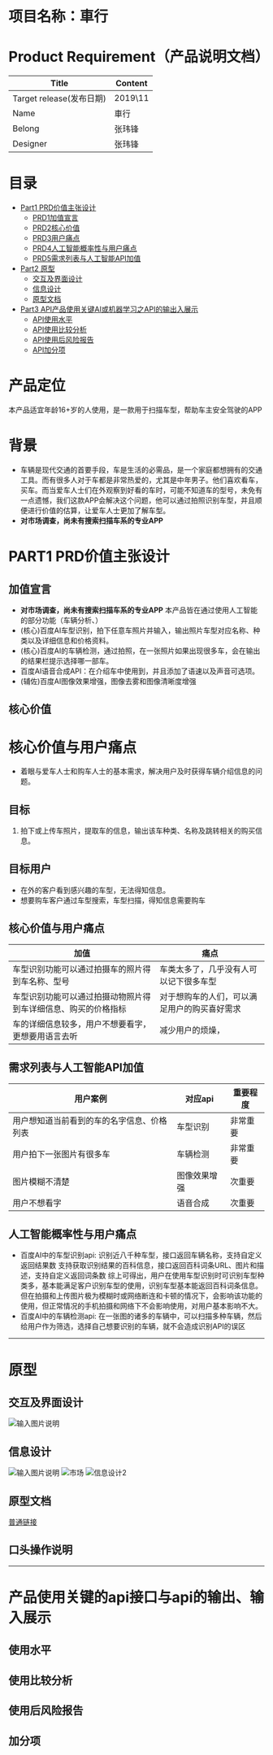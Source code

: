 # 项目名称：車行
# Product Requirement（产品说明文档）

|Title|Content|
|-|------|
|Target release(发布日期)|2019\11|
|Name|車行|
|Belong|张玮锋|
|Designer|张玮锋|

# 目录
- [Part1 PRD价值主张设计](#产品定位)
    - [PRD1加值宣言](#加值宣言)
    - [PRD2核心价值](#核心价值)
    - [PRD3用户痛点](#用户痛点)
    - [PRD4人工智能概率性与用户痛点](#人工智能概率性与用户痛点)
    - [PRD5需求列表与人工智能API加值](#需求列表与人工智能API加值)
- [Part2 原型](#原型)
    - [交互及界面设计](#交互及界面设计)
    - [信息设计](#信息设计)
    - [原型文档](#原型文档)
- [Part3 API产品使用关键AI或机器学习之API的输出入展示](#API产品使用关键AI或机器学习之API的输出入展示)
    - [API使用水平](#使用水平)
    - [API使用比较分析](#使用比较分析)
    - [API使用后风险报告](#使用后风险报告)
    - [API加分项](#加分项)



# 产品定位
本产品适宜年龄16+岁的人使用，是一款用于扫描车型，帮助车主安全驾驶的APP

# 背景
* 车辆是现代交通的首要手段，车是生活的必需品，是一个家庭都想拥有的交通工具。而有很多人对于车都是非常热爱的，尤其是中年男子。他们喜欢看车，买车。而当爱车人士们在外观察到好看的车时，可能不知道车的型号，未免有一点遗憾，我们这款APP会解决这个问题，他可以通过拍照识别车型，并且顺便进行价值的估算，让爱车人士更加了解车型。
*  **对市场调查，尚未有搜索扫描车系的专业APP** 

# PART1 PRD价值主张设计
## 加值宣言
*  **对市场调查，尚未有搜索扫描车系的专业APP** 
本产品皆在通过使用人工智能的部分功能（车辆分析、）
* (核心)百度AI车型识别，拍下任意车照片并输入，输出照片车型对应名称、种类以及详细信息和价格资料。
* (核心)百度AI的车辆检测，通过拍照，在一张照片如果出现很多车，会在输出的结果栏提示选择哪一部车。
* 百度AI语音合成API：在介绍车中使用到，并且添加了语速以及声音可选项。 
* (辅佐)百度AI图像效果增强，图像去雾和图像清晰度增强
   
## 核心价值
# 核心价值与用户痛点
* 着眼与爱车人士和购车人士的基本需求，解决用户及时获得车辆介绍信息的问题。

## 目标
1. 拍下或上传车照片，提取车的信息，输出该车种类、名称及跳转相关的购买信息。

## 目标用户
* 在外的客户看到感兴趣的车型，无法得知信息。
* 想要购车客户通过车型搜索，车型扫描，得知信息需要购车

## 核心价值与用户痛点
|加值|痛点|
|-|------|
|车型识别功能可以通过拍摄车的照片得到车名称、型号|车类太多了，几乎没有人可以记下很多车型|
|车型识别功能可以通过拍摄动物照片得到车详细信息、购买的价格指标|对于想购车的人们，可以满足用户的购买喜好需求|
|车的详细信息较多，用户不想要看字，更想要用语言去听|减少用户的烦燥，|


## 需求列表与人工智能API加值
|用户案例|对应api|重要程度|
|-|------|------|
|用户想知道当前看到的车的名字信息、价格列表|车型识别|非常重要|
|用户拍下一张图片有很多车|车辆检测|非常重要|
|图片模糊不清楚|图像效果增强|次重要|
|用户不想看字|语音合成|次重要|

## 人工智能概率性与用户痛点
* 百度AI中的车型识别api:
识别近八千种车型，接口返回车辆名称，支持自定义返回结果数
支持获取识别结果的百科信息，接口返回百科词条URL、图片和描述，支持自定义返回词条数
综上可得出，用户在使用车型识别时可识别车型种类多，基本能满足客户识别车型的使用，识别车型基本能返回百科词条信息。但在拍摄和上传图片极为模糊时或网络断连和卡顿的情况下，会影响该功能的使用，但正常情况的手机拍摄和网络下不会影响使用，对用户基本影响不大。
* 百度AI中的车辆检测api:
在一张图的诸多的车辆中，可以扫描多种车辆，然后给用户作为筛选，选择自己想要识别的车辆，就不会造成识别API的误区
********
# 原型
## 交互及界面设计
![输入图片说明](https://images.gitee.com/uploads/images/2019/1211/120556_3f3157f1_1648159.png "信息设计.png")

## 信息设计
![输入图片说明](https://images.gitee.com/uploads/images/2019/1211/123213_4fa5b60b_1648159.png "信息设计1.png")
![市场](https://images.gitee.com/uploads/images/2019/1211/120036_4c2efb79_1648159.png "界面设计2.png")
![信息设计2](https://images.gitee.com/uploads/images/2019/1211/123040_ebfdc222_1648159.png "信息设计2.png")
## 原型文档
[普通链接](https://www.mdeditor.com/)
## 口头操作说明
********
# 产品使用关键的api接口与api的输出、输入展示
## 使用水平
## 使用比较分析
## 使用后风险报告
## 加分项


